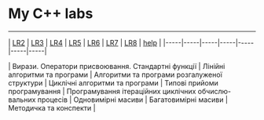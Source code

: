 # My C++ labs

---

| [LR2](https://github.com/KoTuK777/LR/tree/master/LR2) 
| [LR3](https://github.com/KoTuK777/LR/tree/master/LR3)
| [LR4](https://github.com/KoTuK777/LR/tree/master/LR4) 
| [LR5](https://github.com/KoTuK777/LR/tree/master/LR5) 
| [LR6](https://github.com/KoTuK777/LR/tree/master/LR6) 
| [LR7](https://github.com/KoTuK777/LR/tree/master/LR7) 
| [LR8](https://github.com/KoTuK777/LR/tree/master/LR8) 
| [help](https://github.com/KoTuK777/LR/tree/master/help) |
|-----|-----|-----|-----|-----|-----|-----|

| Вирази. Оператори присвоювання. Стандартні   функції | Лінійні алгоритми та програми | Алгоритми та програми розгалуженої структури | Циклічні алгоритми та програми | Типові прийоми програмування | Програмування ітераційних циклічних обчислю-вальних процесів | Одновимірні масиви | Багатовимірні масиви | Методичка та конспекти |
